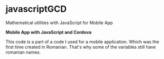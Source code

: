 # javascriptGCD
Mathematical utilities with JavaScript for Mobile App

<b>Mobile App with JavaScript and Cordova</b>

This code is a part of a code I used for a mobile application. Which was the first time created in Romanian. 
That's why some of the variables still have romanian names.
